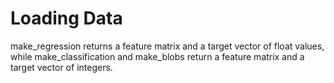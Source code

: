 # Loading Data
make_regression returns a feature matrix and a target vector of float values, while make_classification and make_blobs return a feature matrix and a target vector of integers.